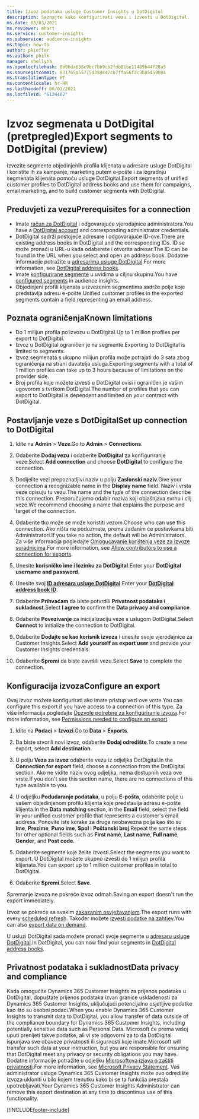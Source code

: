 ```yaml
---
title: Izvoz podataka usluge Customer Insights u DotDigital
description: Saznajte kako konfigurirati vezu i izvesti u DotDigital.
ms.date: 03/03/2021
ms.reviewer: mhart
ms.service: customer-insights
ms.subservice: audience-insights
ms.topic: how-to
author: pkieffer
ms.author: philk
manager: shellyha
ms.openlocfilehash: 8b0bda638c9bc7bb9cb2fdb01be11489b44f28a5
ms.sourcegitcommit: 831765a55775d358447cb7ffa56f2c3b85459084
ms.translationtype: HT
ms.contentlocale: hr-HR
ms.lasthandoff: 06/01/2021
ms.locfileid: "6124402"
---
```

# <a name="export-segments-to-dotdigital-preview"></a><span data-ttu-id="8e9e7-103">Izvoz segmenata u DotDigital (pretpregled)</span><span class="sxs-lookup"><span data-stu-id="8e9e7-103">Export segments to DotDigital (preview)</span></span>

<span data-ttu-id="8e9e7-104">Izvezite segmente objedinjenih profila klijenata u adresare usluge DotDigital i koristite ih za kampanje, marketing putem e-pošte i za izgradnju segmenata klijenata pomoću usluge DotDigital.</span><span class="sxs-lookup"><span data-stu-id="8e9e7-104">Export segments of unified customer profiles to DotDigital address books and use them for campaigns, email marketing, and to build customer segments with DotDigital.</span></span> 

## <a name="prerequisites-for-a-connection"></a><span data-ttu-id="8e9e7-105">Preduvjeti za vezu</span><span class="sxs-lookup"><span data-stu-id="8e9e7-105">Prerequisites for a connection</span></span>

-   <span data-ttu-id="8e9e7-106">Imate [račun za DotDigital](https://dotdigital.com/) i odgovarajuće vjerodajnice administratora.</span><span class="sxs-lookup"><span data-stu-id="8e9e7-106">You have a [DotDigital account](https://dotdigital.com/) and corresponding administrator credentials.</span></span>
-   <span data-ttu-id="8e9e7-107">DotDigital sadrži postojeće adresare i odgovarajuće ID-ove.</span><span class="sxs-lookup"><span data-stu-id="8e9e7-107">There are existing address books in DotDigital and the corresponding IDs.</span></span> <span data-ttu-id="8e9e7-108">ID se može pronaći u URL-u kada odaberete i otvorite adresar.</span><span class="sxs-lookup"><span data-stu-id="8e9e7-108">The ID can be found in the URL when you select and open an address book.</span></span> <span data-ttu-id="8e9e7-109">Dodatne informacije potražite u [adresarima usluge DotDigital](https://support.dotdigital.com/hc/articles/212211968-Creating-an-address-book).</span><span class="sxs-lookup"><span data-stu-id="8e9e7-109">For more information, see [DotDigital address books](https://support.dotdigital.com/hc/articles/212211968-Creating-an-address-book).</span></span>
-   <span data-ttu-id="8e9e7-110">Imate [konfigurirane segmente](segments.md) u uvidima u ciljnu skupinu.</span><span class="sxs-lookup"><span data-stu-id="8e9e7-110">You have [configured segments](segments.md) in audience insights.</span></span>
-   <span data-ttu-id="8e9e7-111">Objedinjeni profili klijenata u izvezenim segmentima sadrže polje koje predstavlja adresu e-pošte.</span><span class="sxs-lookup"><span data-stu-id="8e9e7-111">Unified customer profiles in the exported segments contain a field representing an email address.</span></span>

## <a name="known-limitations"></a><span data-ttu-id="8e9e7-112">Poznata ograničenja</span><span class="sxs-lookup"><span data-stu-id="8e9e7-112">Known limitations</span></span>

- <span data-ttu-id="8e9e7-113">Do 1 milijun profila po izvozu u DotDigital.</span><span class="sxs-lookup"><span data-stu-id="8e9e7-113">Up to 1 million profiles per export to DotDigital.</span></span>
- <span data-ttu-id="8e9e7-114">Izvoz u DotDigital ograničen je na segmente.</span><span class="sxs-lookup"><span data-stu-id="8e9e7-114">Exporting to DotDigital is limited to segments.</span></span>
- <span data-ttu-id="8e9e7-115">Izvoz segmenata s ukupno milijun profila može potrajati do 3 sata zbog ograničenja na strani davatelja usluga.</span><span class="sxs-lookup"><span data-stu-id="8e9e7-115">Exporting segments with a total of 1 million profiles can take up to 3 hours because of limitations on the provider side.</span></span> 
- <span data-ttu-id="8e9e7-116">Broj profila koje možete izvesti u DotDigital ovisi i ograničen je vašim ugovorom s tvrtkom DotDigital.</span><span class="sxs-lookup"><span data-stu-id="8e9e7-116">The number of profiles that you can export to DotDigital is dependent and limited on your contract with DotDigital.</span></span>

## <a name="set-up-connection-to-dotdigital"></a><span data-ttu-id="8e9e7-117">Postavljanje veze s DotDigital</span><span class="sxs-lookup"><span data-stu-id="8e9e7-117">Set up connection to DotDigital</span></span>

1. <span data-ttu-id="8e9e7-118">Idite na **Admin** > **Veze**.</span><span class="sxs-lookup"><span data-stu-id="8e9e7-118">Go to **Admin** > **Connections**.</span></span>

1. <span data-ttu-id="8e9e7-119">Odaberite **Dodaj vezu** i odaberite **DotDigital** za konfiguriranje veze.</span><span class="sxs-lookup"><span data-stu-id="8e9e7-119">Select **Add connection** and choose **DotDigital** to configure the connection.</span></span>

1. <span data-ttu-id="8e9e7-120">Dodijelite vezi prepoznatljivi naziv u polju **Zaslonski naziv**.</span><span class="sxs-lookup"><span data-stu-id="8e9e7-120">Give your connection a recognizable name in the **Display name** field.</span></span> <span data-ttu-id="8e9e7-121">Naziv i vrsta veze opisuju tu vezu.</span><span class="sxs-lookup"><span data-stu-id="8e9e7-121">The name and the type of the connection describe this connection.</span></span> <span data-ttu-id="8e9e7-122">Preporučujemo odabir naziva koji objašnjava svrhu i cilj veze.</span><span class="sxs-lookup"><span data-stu-id="8e9e7-122">We recommend choosing a name that explains the purpose and target of the connection.</span></span>

1. <span data-ttu-id="8e9e7-123">Odaberite tko može se može koristiti vezom.</span><span class="sxs-lookup"><span data-stu-id="8e9e7-123">Choose who can use this connection.</span></span> <span data-ttu-id="8e9e7-124">Ako ništa ne poduzmete, prema zadanim će postavkama biti Administratori.</span><span class="sxs-lookup"><span data-stu-id="8e9e7-124">If you take no action, the default will be Administrators.</span></span> <span data-ttu-id="8e9e7-125">Za više informacija pogledajte [Omogućavanje korištenja veze za izvoze suradnicima](connections.md#allow-contributors-to-use-a-connection-for-exports).</span><span class="sxs-lookup"><span data-stu-id="8e9e7-125">For more information, see [Allow contributors to use a connection for exports](connections.md#allow-contributors-to-use-a-connection-for-exports).</span></span>

1. <span data-ttu-id="8e9e7-126">Unesite **korisničko ime i lozinku za DotDigital**.</span><span class="sxs-lookup"><span data-stu-id="8e9e7-126">Enter your **DotDigital username and password**.</span></span>

1. <span data-ttu-id="8e9e7-127">Unesite svoj **[ID adresara usluge DotDigital](https://support.dotdigital.com/hc/articles/212211968-Creating-an-address-book)**.</span><span class="sxs-lookup"><span data-stu-id="8e9e7-127">Enter your **[DotDigital address book ID](https://support.dotdigital.com/hc/articles/212211968-Creating-an-address-book)**.</span></span>

1. <span data-ttu-id="8e9e7-128">Odaberite **Prihvaćam** da biste potvrdili **Privatnost podataka i sukladnost**.</span><span class="sxs-lookup"><span data-stu-id="8e9e7-128">Select **I agree** to confirm the **Data privacy and compliance**.</span></span>

1. <span data-ttu-id="8e9e7-129">Odaberite **Povezivanje** za inicijalizaciju veze s uslugom DotDigital.</span><span class="sxs-lookup"><span data-stu-id="8e9e7-129">Select **Connect** to initialize the connection to DotDigital.</span></span>

1. <span data-ttu-id="8e9e7-130">Odaberite **Dodajte se kao korisnik izvoza** i unesite svoje vjerodajnice za Customer Insights.</span><span class="sxs-lookup"><span data-stu-id="8e9e7-130">Select **Add yourself as export user** and provide your Customer Insights credentials.</span></span>

1. <span data-ttu-id="8e9e7-131">Odaberite **Spremi** da biste završili vezu.</span><span class="sxs-lookup"><span data-stu-id="8e9e7-131">Select **Save** to complete the connection.</span></span> 

## <a name="configure-an-export"></a><span data-ttu-id="8e9e7-132">Konfiguracija izvoza</span><span class="sxs-lookup"><span data-stu-id="8e9e7-132">Configure an export</span></span>

<span data-ttu-id="8e9e7-133">Ovaj izvoz možete konfigurirati ako imate pristup vezi ove vrste.</span><span class="sxs-lookup"><span data-stu-id="8e9e7-133">You can configure this export if you have access to a connection of this type.</span></span> <span data-ttu-id="8e9e7-134">Za više informacija pogledajte [Dozvole potrebne za konfiguriranje izvoza](export-destinations.md#set-up-a-new-export).</span><span class="sxs-lookup"><span data-stu-id="8e9e7-134">For more information, see [Permissions needed to configure an export](export-destinations.md#set-up-a-new-export).</span></span>

1. <span data-ttu-id="8e9e7-135">Idite na **Podaci** > **Izvozi**.</span><span class="sxs-lookup"><span data-stu-id="8e9e7-135">Go to **Data** > **Exports**.</span></span>

1. <span data-ttu-id="8e9e7-136">Da biste stvorili novi izvoz, odaberite **Dodaj odredište**.</span><span class="sxs-lookup"><span data-stu-id="8e9e7-136">To create a new export, select **Add destination**.</span></span>

1. <span data-ttu-id="8e9e7-137">U polju **Veza za izvoz** odaberite vezu iz odjeljka DotDigital.</span><span class="sxs-lookup"><span data-stu-id="8e9e7-137">In the **Connection for export** field, choose a connection from the DotDigital section.</span></span> <span data-ttu-id="8e9e7-138">Ako ne vidite naziv ovog odjeljka, nema dostupnih veza ove vrste.</span><span class="sxs-lookup"><span data-stu-id="8e9e7-138">If you don't see this section name, there are no connections of this type available to you.</span></span>


1. <span data-ttu-id="8e9e7-139">U odjeljku **Podudaranje podataka**, u polju **E-pošta**, odaberite polje u vašem objedinjenom profilu klijenta koje predstavlja adresu e-pošte klijenta.</span><span class="sxs-lookup"><span data-stu-id="8e9e7-139">In the **Data matching** section, in the **Email** field, select the field in your unified customer profile that represents a customer's email address.</span></span> <span data-ttu-id="8e9e7-140">Ponovite iste korake za druga neobavezna polja kao što su **Ime**, **Prezime**, **Puno ime**, **Spol** i **Poštanski broj**.</span><span class="sxs-lookup"><span data-stu-id="8e9e7-140">Repeat the same steps for other optional fields such as **First name**, **Last name**, **Full name**, **Gender**, and **Post code**.</span></span>

1. <span data-ttu-id="8e9e7-141">Odaberite segmente koje želite izvesti.</span><span class="sxs-lookup"><span data-stu-id="8e9e7-141">Select the segments you want to export.</span></span> <span data-ttu-id="8e9e7-142">U DotDigital možete ukupno izvesti do 1 milijun profila klijenata.</span><span class="sxs-lookup"><span data-stu-id="8e9e7-142">You can export up to 1 million customer profiles in total to DotDigital.</span></span>

1. <span data-ttu-id="8e9e7-143">Odaberite **Spremi**.</span><span class="sxs-lookup"><span data-stu-id="8e9e7-143">Select **Save**.</span></span>

<span data-ttu-id="8e9e7-144">Spremanje izvoza ne pokreće izvoz odmah.</span><span class="sxs-lookup"><span data-stu-id="8e9e7-144">Saving an export doesn't run the export immediately.</span></span>

<span data-ttu-id="8e9e7-145">Izvoz se pokreće sa svakim [zakazanim osvježavanjem](system.md#schedule-tab).</span><span class="sxs-lookup"><span data-stu-id="8e9e7-145">The export runs with every [scheduled refresh](system.md#schedule-tab).</span></span> <span data-ttu-id="8e9e7-146">Također možete [izvesti podatke na zahtjev](export-destinations.md#run-exports-on-demand).</span><span class="sxs-lookup"><span data-stu-id="8e9e7-146">You can also [export data on demand](export-destinations.md#run-exports-on-demand).</span></span> 
 
<span data-ttu-id="8e9e7-147">U usluzi DotDigital sada možete pronaći svoje segmente u [adresaru usluge DotDigital](https://support.dotdigital.com/hc/articles/212211968-Creating-an-address-book).</span><span class="sxs-lookup"><span data-stu-id="8e9e7-147">In DotDigital, you can now find your segments in [DotDigital address books](https://support.dotdigital.com/hc/articles/212211968-Creating-an-address-book).</span></span>


## <a name="data-privacy-and-compliance"></a><span data-ttu-id="8e9e7-148">Privatnost podataka i sukladnost</span><span class="sxs-lookup"><span data-stu-id="8e9e7-148">Data privacy and compliance</span></span>

<span data-ttu-id="8e9e7-149">Kada omogućite Dynamics 365 Customer Insights za prijenos podataka u DotDigital, dopuštate prijenos podataka izvan granice usklađenosti za Dynamics 365 Customer Insights, uključujući potencijalno osjetljive podatke kao što su osobni podaci.</span><span class="sxs-lookup"><span data-stu-id="8e9e7-149">When you enable Dynamics 365 Customer Insights to transmit data to DotDigital, you allow transfer of data outside of the compliance boundary for Dynamics 365 Customer Insights, including potentially sensitive data such as Personal Data.</span></span> <span data-ttu-id="8e9e7-150">Microsoft će prema vašoj uputi prenijeti takve podatke, ali vi ste odgovorni za to da DotDigital ispunjava sve obaveze privatnosti ili sigurnosti koje imate.</span><span class="sxs-lookup"><span data-stu-id="8e9e7-150">Microsoft will transfer such data at your instruction, but you are responsible for ensuring that DotDigital meet any privacy or security obligations you may have.</span></span> <span data-ttu-id="8e9e7-151">Dodatne informacije potražite u odjeljku [Microsoftova izjava o zaštiti privatnosti](https://go.microsoft.com/fwlink/?linkid=396732).</span><span class="sxs-lookup"><span data-stu-id="8e9e7-151">For more information, see [Microsoft Privacy Statement](https://go.microsoft.com/fwlink/?linkid=396732).</span></span>
<span data-ttu-id="8e9e7-152">Vaš administrator usluge Dynamics 365 Customer Insights može ovo odredište izvoza ukloniti u bilo kojem trenutku kako bi se ta funkcija prestala upotrebljavati.</span><span class="sxs-lookup"><span data-stu-id="8e9e7-152">Your Dynamics 365 Customer Insights Administrator can remove this export destination at any time to discontinue use of this functionality.</span></span>


[!INCLUDE[footer-include](../includes/footer-banner.md)]
